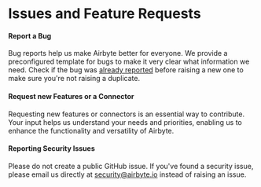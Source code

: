 # Issues and Feature Requests

#### Report a Bug

Bug reports help us make Airbyte better for everyone. We provide a preconfigured template for bugs to make it very clear what information we need. Check if the bug was [already reported](https://github.com/airbytehq/airbyte/issues?q=is%3Aissue+is%3Aopen+label%3Atype%2Fbug) before raising a new one to make sure you're not raising a duplicate.

#### Request new Features or a Connector

Requesting new features or connectors is an essential way to contribute. Your input helps us understand your needs and priorities, enabling us to enhance the functionality and versatility of Airbyte.

#### Reporting Security Issues

Please do not create a public GitHub issue. If you've found a security issue, please email us directly at [security@airbyte.io](mailto:security@airbyte.io) instead of raising an issue.

